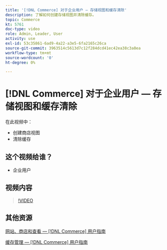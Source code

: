 ```yaml
---
title: '[!DNL Commerce] 对于企业用户 — 存储视图和缓存清除'
description: 了解如何创建存储视图并清除缓存。
topic: Commerce
kt: 5761
doc-type: video
role: Admin, Leader, User
activity: use
exl-id: 53c35861-6ad9-4a22-a3e5-6fa2165c26ca
source-git-commit: 3963514c5613d7c12f284dcd41ec42ea38c3a8ea
workflow-type: tm+mt
source-wordcount: '0'
ht-degree: 0%

---
```


# [!DNL Commerce] 对于企业用户 — 存储视图和缓存清除

在此视频中：

- 创建商店视图
- 清除缓存

## 这个视频给谁？

- 企业用户

## 视频内容

>[!VIDEO](https://video.tv.adobe.com/v/35946?quality=12&learn=on)

## 其他资源

[网站、商店和查看 —  [!DNL Commerce] 用户指南](https://docs.magento.com/user-guide/stores/websites-stores-views.html)

[缓存管理 —  [!DNL Commerce] 用户指南](https://docs.magento.com/user-guide/system/cache-management.html)
